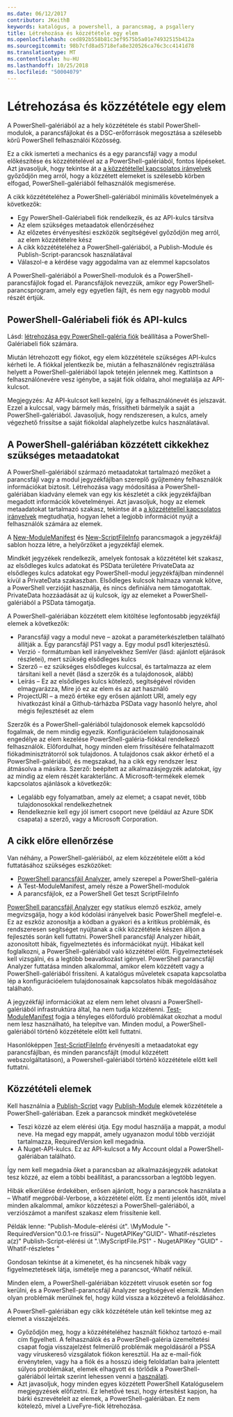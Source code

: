 ```yaml
---
ms.date: 06/12/2017
contributor: JKeithB
keywords: katalógus, a powershell, a parancsmag, a psgallery
title: Létrehozása és közzététele egy elem
ms.openlocfilehash: ced892b558b81c3ef9575b5a01e74932515b412a
ms.sourcegitcommit: 98b7cfd8ad5718efa8e320526ca76c3cc4141d78
ms.translationtype: MT
ms.contentlocale: hu-HU
ms.lasthandoff: 10/25/2018
ms.locfileid: "50004079"
---
```

# <a name="creating-and-publishing-an-item"></a>Létrehozása és közzététele egy elem

A PowerShell-galériából az a hely közzététele és stabil PowerShell-modulok, a parancsfájlokat és a DSC-erőforrások megosztása a szélesebb körű PowerShell felhasználói Közösség.

Ez a cikk ismerteti a mechanics és a egy parancsfájl vagy a modul előkészítése és közzétételével az a PowerShell-galériából, fontos lépéseket.
Azt javasoljuk, hogy tekintse át a [a közzététellel kapcsolatos irányelvek](/powershell/gallery/concepts/publishing-guidelines) győződjön meg arról, hogy a közzétett elemeket is szélesebb körben elfogad, PowerShell-galériából felhasználók megismerése.

A cikk közzétételéhez a PowerShell-galériából minimális követelmények a következők:

- Egy PowerShell-Galériabeli fiók rendelkezik, és az API-kulcs társítva
- Az elem szükséges metaadatok ellenőrzéséhez
- Az előzetes érvényesítési eszközök segítségével győződjön meg arról, az elem közzétételre kész
- A cikk közzétételéhez a PowerShell-galériából, a Publish-Module és Publish-Script-parancsok használatával
- Válaszol-e a kérdése vagy aggodalma van az elemmel kapcsolatos

A PowerShell-galériából a PowerShell-modulok és a PowerShell-parancsfájlok fogad el.
Parancsfájlok nevezzük, amikor egy PowerShell-parancsprogram, amely egy egyetlen fájlt, és nem egy nagyobb modul részét értjük.

## <a name="powershell-gallery-account-and-api-key"></a>PowerShell-Galériabeli fiók és API-kulcs

Lásd: [létrehozása egy PowerShell-galéria fiók](/powershell/gallery/how-to/publishing-packages/creating-an-account) beállítása a PowerShell-Galériabeli fiók számára.

Miután létrehozott egy fiókot, egy elem közzététele szükséges API-kulcs kérheti le.
A fiókkal jelentkezik be, miután a felhasználónév regisztrálása helyett a PowerShell-galériából lapok tetején jelennek meg.
Kattintson a felhasználónevére vesz igénybe, a saját fiók oldalra, ahol megtalálja az API-kulcsot.

Megjegyzés: Az API-kulcsot kell kezelni, így a felhasználónevét és jelszavát.
Ezzel a kulccsal, vagy bármely más, frissítheti bármelyik a saját a PowerShell-galériából.
Javasoljuk, hogy rendszeresen, a kulcs, amely végezhető frissítse a saját fiókoldal alaphelyzetbe kulcs használatával.

## <a name="required-metadata-for-items-published-to-the-powershell-gallery"></a>A PowerShell-galériában közzétett cikkekhez szükséges metaadatokat

A PowerShell-galériából származó metaadatokat tartalmazó mezőket a parancsfájl vagy a modul jegyzékfájlban szereplő gyűjtemény felhasználók információkat biztosít.
Létrehozása vagy módosítása a PowerShell-galériában kiadvány elemek van egy kis készletét a cikk jegyzékfájlban megadott információk követelményei.
Azt javasoljuk, hogy az elemek metaadatokat tartalmazó szakasz, tekintse át a [a közzététellel kapcsolatos irányelvek](/powershell/gallery/concepts/publishing-guidelines) megtudhatja, hogyan lehet a legjobb információt nyújt a felhasználók számára az elemek.

A [New-ModuleManifest](/powershell/module/microsoft.powershell.core/new-modulemanifest) és [New-ScriptFileInfo](/powershell/module/PowerShellGet/New-ScriptFileInfo) parancsmagok a jegyzékfájl sablon hozza létre, a helyőrzőket a jegyzékfájl elemek.

Mindkét jegyzékek rendelkezik, amelyek fontosak a közzététel két szakasz, az elsődleges kulcs adatokat és PSData területére PrivateData az elsődleges kulcs adatokat egy PowerShell-modul jegyzékfájlban mindennél kívül a PrivateData szakaszban.
Elsődleges kulcsok halmaza vannak kötve, a PowerShell verzióját használja, és nincs definiálva nem támogatottak.
PrivateData hozzáadását az új kulcsok, így az elemeket a PowerShell-galériából a PSData támogatja.


A PowerShell-galériában közzétett elem kitöltése legfontosabb jegyzékfájl elemek a következők:

- Parancsfájl vagy a modul neve – azokat a paraméterkészletben található állítják a. Egy parancsfájl PS1 vagy a. Egy modul psd1 kiterjesztésű.
- Verzió - formátumban kell irányelvekhez SemVer (lásd: ajánlott eljárások részletei), mert szükség elsődleges kulcs
- Szerző – ez szükséges elsődleges kulccsal, és tartalmazza az elem társítani kell a nevét (lásd a szerzők és a tulajdonosok, alább)
- Leírás – Ez az elsődleges kulcs kötelező, segítségével röviden elmagyarázza, Mire jó ez az elem és az azt használó
- ProjectURI – a mező értéke egy erősen ajánlott URI, amely egy hivatkozást kínál a Github-tárházba PSData vagy hasonló helyre, ahol mégis fejlesztését az elem

Szerzők és a PowerShell-galériából tulajdonosok elemek kapcsolódó fogalmak, de nem mindig egyezik.
Konfigurációelem tulajdonosainak engedélye az elem kezelése PowerShell-galéria-fiókkal rendelkező felhasználók. Előfordulhat, hogy minden elem frissítésére felhatalmazott fiókadminisztrátorról sok tulajdonos.
A tulajdonos csak akkor érhető el a PowerShell-galériából, és megszakad, ha a cikk egy rendszer lesz átmásolva a másikra.
Szerző: beépített az alkalmazásjegyzék adatokat, így az mindig az elem részét karakterlánc.
A Microsoft-termékek elemek kapcsolatos ajánlások a következők:

- Legalább egy folyamatban, amely az elemet; a csapat nevét, több tulajdonosokkal rendelkezhetnek
- Rendelkeznie kell egy jól ismert csoport neve (például az Azure SDK csapata) a szerző, vagy a Microsoft Corporation.


## <a name="pre-validate-your-item"></a>A cikk előre ellenőrzése

Van néhány, a PowerShell-galériából, az elem közzététele előtt a kód futtatásához szükséges eszközöket:

- [PowerShell parancsfájl Analyzer](https://www.powershellgallery.com/packages/PSScriptAnalyzer/), amely szerepel a PowerShell-galéria
- A Test-ModuleManifest, amely része a PowerShell-modulok
- A parancsfájlok, ez a PowerShell Get teszt ScriptFileInfo

[PowerShell parancsfájl Analyzer](https://www.powershellgallery.com/packages/PSScriptAnalyzer/) egy statikus elemző eszköz, amely megvizsgálja, hogy a kód kódolási irányelvek basic PowerShell megfelel-e. Ez az eszköz azonosítja a kódban a gyakori és a kritikus problémák, és rendszeresen segítséget nyújtanak a cikk közzététele készen álljon a fejlesztés során kell futtatni.
PowerShell parancsfájl Analyzer hibáit, azonosított hibák, figyelmeztetés és információkat nyújt.
Hibákat kell foglalkozni, a PowerShell-galériából való közzététel előtt. Figyelmeztetések kell vizsgálni, és a legtöbb beavatkozást igényel.
PowerShell parancsfájl Analyzer futtatása minden alkalommal, amikor elem közzétett vagy a PowerShell-galériából frissíteni.
A katalógus műveletek csapata kapcsolatba lép a konfigurációelem tulajdonosainak kapcsolatos hibák megoldásához található.

A jegyzékfájl információkat az elem nem lehet olvasni a PowerShell-galériából infrastruktúra által, ha nem tudja közzétenni.
[Test-ModuleManifest](/powershell/module/microsoft.powershell.core/test-modulemanifest) fogja a tényleges előforduló problémákat okozhat a modul nem lesz használható, ha telepítve van. Minden modul, a PowerShell-galériából történő közzététele előtt kell futtatni.

Hasonlóképpen [Test-ScriptFileInfo](/powershell/module/PowerShellGet/test-scriptfileinfo) érvényesíti a metaadatokat egy parancsfájlban, és minden parancsfájlt (modul közzétett webszolgáltatáson), a Powershell-galériából történő közzététele előtt kell futtatni.


## <a name="publishing-items"></a>Közzétételi elemek

Kell használnia a [Publish-Script](/powershell/module/PowerShellGet/publish-script) vagy [Publish-Module](/powershell/module/PowerShellGet/publish-module) elemek közzététele a PowerShell-galériában.
Ezek a parancsok mindkét megkövetelése

- Teszi közzé az elem elérési útja. Egy modul használja a mappát, a modul neve. Ha megad egy mappát, amely ugyanazon modul több verzióját tartalmazza, RequiredVersion kell megadnia.
- A Nuget-API-kulcs. Ez az API-kulcsot a My Account oldal a PowerShell-galériában található.

Így nem kell megadnia őket a parancsban az alkalmazásjegyzék adatokat tesz közzé, az elem a többi beállítást, a parancssorban a legtöbb legyen.

Hibák elkerülése érdekében, erősen ajánlott, hogy a parancsok használata a – Whatif megpróbál-Verbose, a közzététel előtt.
Ez menti jelentős időt, mivel minden alkalommal, amikor közzéteszi a PowerShell-galériából, a verziószámot a manifest szakasz elem frissítenie kell.

Példák lenne: "Publish-Module-elérési út". \MyModule "- RequiredVersion"0.0.1-re frissül"- NugetAPIKey"GUID"- Whatif-részletes a(z)" Publish-Script-elérési út ".\MyScriptFile.PS1" - NugetAPIKey "GUID" - Whatif-részletes "

Gondosan tekintse át a kimenetet, és ha nincsenek hibák vagy figyelmeztetések látja, ismételje meg a parancsot,-Whatif nélkül.

Minden elem, a PowerShell-galériában közzétett vírusok esetén sor fog kerülni, és a PowerShell-parancsfájl Analyzer segítségével elemzik.
Minden olyan problémák merülnek fel, hogy küld vissza a közzétevő a feloldásához.

A PowerShell-galériában egy cikk közzététele után kell tekintse meg az elemet a visszajelzés.

- Győződjön meg, hogy a közzétételéhez használt fiókhoz tartozó e-mail cím figyelheti.
A felhasználók és a PowerShell-galéria üzemeltetési csapat fogja visszajelzést felmerülő problémák megoldásáról a PSSA vagy víruskereső vizsgálatok fiókon keresztül.
Ha az e-mail-fiók érvénytelen, vagy ha a fiók és a hosszú ideig feloldatlan balra jelentett súlyos problémákat, elemek elhagyott és törlődik a PowerShell-galériából leírtak szerint lehessen venni a [használati](https://www.powershellgallery.com/policies/Terms).
- Azt javasoljuk, hogy minden egyes közzétett PowerShell Katalóguselem megjegyzések előfizetni.
Ez lehetővé teszi, hogy értesítést kapjon, ha bárki észrevételeit az elemek, a PowerShell-galériában.
Ez nem kötelező, mivel a LiveFyre-fiók létrehozása.
